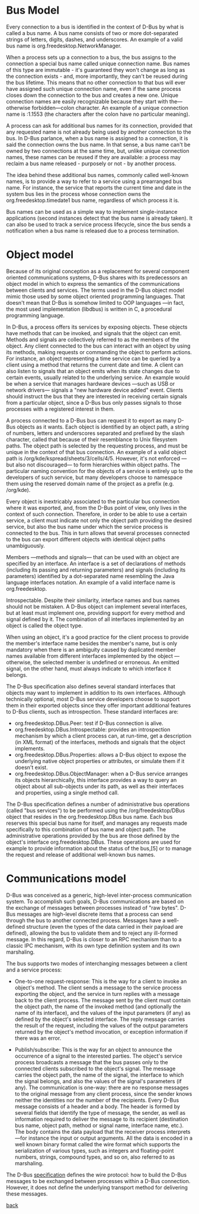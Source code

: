 # Bus Model

Every connection to a bus is identified in the context of D-Bus by what is
called a bus name. A bus name consists of two or more dot-separated strings
of letters, digits, dashes, and underscores. An example of a valid bus name
is org.freedesktop.NetworkManager.

When a process sets up a connection to a bus, the bus assigns to the connection
a special bus name called unique connection name. Bus names of this type are
immutable - it's guaranteed they won't change as long as the connection
exists - and, more importantly, they can't be reused during the bus lifetime.
This means that no other connection to that bus will ever have assigned such
unique connection name, even if the same process closes down the connection to
the bus and creates a new one. Unique connection names are easily recognizable
because they start with the—otherwise forbidden—colon character. An example of
a unique connection name is :1.1553 (the characters after the colon have no
particular meaning).

A process can ask for additional bus names for its connection, provided that
any requested name is not already being used by another connection to the bus.
In D-Bus parlance, when a bus name is assigned to a connection, it is said the
connection owns the bus name. In that sense, a bus name can't be owned by two
connections at the same time, but, unlike unique connection names, these names
can be reused if they are available: a process may reclaim a bus name
released - purposely or not - by another process.

The idea behind these additional bus names, commonly called well-known names,
is to provide a way to refer to a service using a prearranged bus name.
For instance, the service that reports the current time and date in the system
bus lies in the process whose connection owns the org.freedesktop.timedate1 bus
name, regardless of which process it is.

Bus names can be used as a simple way to implement single-instance applications
(second instances detect that the bus name is already taken). It can also be
used to track a service process lifecycle, since the bus sends a notification
when a bus name is released due to a process termination.

# Object model

Because of its original conception as a replacement for several component
oriented communications systems, D-Bus shares with its predecessors an object
model in which to express the semantics of the communications between clients
and services. The terms used in the D-Bus object model mimic those used by
some object oriented programming languages. That doesn't mean that D-Bus is
somehow limited to OOP languages —in fact, the most used implementation
(libdbus) is written in C, a procedural programming language.

In D-Bus, a process offers its services by exposing objects. These objects have
methods that can be invoked, and signals that the object can emit.
Methods and signals are collectively referred to as the members of the object.
Any client connected to the bus can interact with an object by using its
methods, making requests or commanding the object to perform actions.
For instance, an object representing a time service can be queried by a client
using a method that returns the current date and time. A client can also listen
to signals that an object emits when its state changes due to certain events,
usually related to the underlying service. An example would be when a service
that manages hardware devices —such as USB or network drivers— signals a
"new hardware device added" event. Clients should instruct the bus that they
are interested in receiving certain signals from a particular object, since a
D-Bus bus only passes signals to those processes with a registered interest in
them.

A process connected to a D-Bus bus can request it to export as many D-Bus
objects as it wants. Each object is identified by an object path, a string of
numbers, letters and underscores separated and prefixed by the slash character,
called that because of their resemblance to Unix filesystem paths.
The object path is selected by the requesting process, and must be unique in
the context of that bus connection. An example of a valid object path is
/org/kde/kspread/sheets/3/cells/4/5. However, it's not enforced —but also
not discouraged— to form hierarchies within object paths.
The particular naming convention for the objects of a service is entirely up
to the developers of such service, but many developers choose to namespace
them using the reserved domain name of the project as a prefix (e.g. /org/kde).

Every object is inextricably associated to the particular bus connection where
it was exported, and, from the D-Bus point of view, only lives in the context
of such connection. Therefore, in order to be able to use a certain service,
a client must indicate not only the object path providing the desired service,
but also the bus name under which the service process is connected to the bus.
This in turn allows that several processes connected to the bus can export
different objects with identical object paths unambiguously.

Members —methods and signals— that can be used with an object are specified by
an interface. An interface is a set of declarations of methods (including its
passing and returning parameters) and signals (including its parameters)
identified by a dot-separated name resembling the Java language interfaces
notation. An example of a valid interface name is org.freedesktop.

Introspectable. Despite their similarity, interface names and bus names should
not be mistaken. A D-Bus object can implement several interfaces, but at least
must implement one, providing support for every method and signal defined by
it. The combination of all interfaces implemented by an object is called the
object type.

When using an object, it's a good practice for the client process to provide
the member's interface name besides the member's name, but is only mandatory
when there is an ambiguity caused by duplicated member names available from
different interfaces implemented by the object —otherwise, the selected member
is undefined or erroneous. An emitted signal, on the other hand, must always
indicate to which interface it belongs.

The D-Bus specification also defines several standard interfaces that objects
may want to implement in addition to its own interfaces. Although technically
optional, most D-Bus service developers choose to support them in their
exported objects since they offer important additional features to D-Bus
clients, such as introspection. These standard interfaces are:

* org.freedesktop.DBus.Peer: test if D-Bus connection is alive.
* org.freedesktop.DBus.Introspectable: provides an introspection mechanism by
which a client process can, at run-time, get a description (in XML format) of
the interfaces, methods and signals that the object implements.
* org.freedesktop.DBus.Properties: allows a D-Bus object to expose the
underlying native object properties or attributes, or simulate them if it
doesn't exist.
* org.freedesktop.DBus.ObjectManager: when a D-Bus service arranges its
objects hierarchically, this interface provides a way to query an object
about all sub-objects under its path, as well as their interfaces and
properties, using a single method call.

The D-Bus specification defines a number of administrative bus operations
(called "bus services") to be performed using the /org/freedesktop/DBus object
that resides in the org.freedesktop.DBus bus name. Each bus reserves this
special bus name for itself, and manages any requests made specifically to
this combination of bus name and object path. The administrative operations
provided by the bus are those defined by the object's interface
org.freedesktop.DBus. These operations are used for example to provide
information about the status of the bus,[5] or to manage the request and
release of additional well-known bus names.

# Communications model
D-Bus was conceived as a generic, high-level inter-process communication
system. To accomplish such goals, D-Bus communications are based on the
exchange of messages between processes instead of "raw bytes". D-Bus messages
are high-level discrete items that a process can send through the bus to
another connected process. Messages have a well-defined structure (even the
types of the data carried in their payload are defined), allowing the bus to
validate them and to reject any ill-formed message. In this regard, D-Bus is
closer to an RPC mechanism than to a classic IPC mechanism, with its own type
definition system and its own marshaling.

The bus supports two modes of interchanging messages between a client and a
service process:

* One-to-one request-response: This is the way for a client to invoke an
object's method. The client sends a message to the service process exporting
the object, and the service in turn replies with a message back to the client
process. The message sent by the client must contain the object path, the name
of the invoked method (and optionally the name of its interface), and the
values of the input parameters (if any) as defined by the object's selected
interface. The reply message carries the result of the request, including the
values of the output parameters returned by the object's method invocation,
or exception information if there was an error.

* Publish/subscribe: This is the way for an object to announce the occurrence
of a signal to the interested parties. The object's service process broadcasts
a message that the bus passes only to the connected clients subscribed to the
object's signal. The message carries the object path, the name of the signal,
the interface to which the signal belongs, and also the values of the signal's
parameters (if any). The communication is one-way: there are no response
messages to the original message from any client process, since the sender
knows neither the identities nor the number of the recipients.
Every D-Bus message consists of a header and a body. The header is formed by
several fields that identify the type of message, the sender, as well as
information required to deliver the message to its recipient (destination bus
name, object path, method or signal name, interface name, etc.). The body
contains the data payload that the receiver process interprets —for instance
the input or output arguments. All the data is encoded in a well known binary
format called the wire format which supports the serialization of various
types, such as integers and floating-point numbers, strings, compound types,
and so on, also referred to as marshaling.

The D-Bus [specification](architecture.md) defines the wire protocol:
how to build the D-Bus messages to be exchanged between processes within a
D-Bus connection. However, it does not define the underlying transport method
for delivering these messages.

[back](overview.md)
